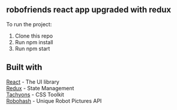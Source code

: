 ## robofriends react app upgraded with redux
To run the project:
1. Clone this repo <br>
2. Run npm install<br>
3. Run npm start <br>

## Built with<br>
<a href="https://reactjs.org/">React</a> - The UI library<br>
<a href="https://redux.js.org/">Redux</a> - State Management<br>
<a href="http://tachyons.io/">Tachyons</a> - CSS Toolkit<br>
<a href="https://robohash.org/">Robohash</a> - Unique Robot Pictures API
